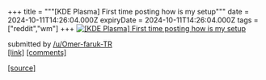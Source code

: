 +++
title = """[KDE Plasma] First time posting how is my setup"""
date = 2024-10-11T14:26:04.000Z
expiryDate = 2024-10-11T14:26:04.000Z
tags = ["reddit","wm"]
+++
[![[KDE Plasma] First time posting how is my setup ](https://b.thumbs.redditmedia.com/6nkmv0U-y0BfXP1xQ8FqpeDP6WeDNTUgmPugUWMcdgc.jpg "[KDE Plasma] First time posting how is my setup ")](https://www.reddit.com/r/unixporn/comments/1g1b1sz/kde_plasma_first_time_posting_how_is_my_setup/)

submitted by [/u/Omer-faruk-TR](https://www.reddit.com/user/Omer-faruk-TR)  
[\[link\]](https://www.reddit.com/gallery/1g1b1sz) [\[comments\]](https://www.reddit.com/r/unixporn/comments/1g1b1sz/kde_plasma_first_time_posting_how_is_my_setup/)

[[source]](https://www.reddit.com/r/unixporn/comments/1g1b1sz/kde_plasma_first_time_posting_how_is_my_setup/)
